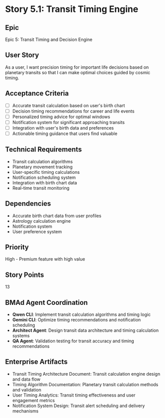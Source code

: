 # Story 5.1: Transit Timing Engine

## Epic
Epic 5: Transit Timing and Decision Engine

## User Story
As a user, I want precision timing for important life decisions based on planetary transits so that I can make optimal choices guided by cosmic timing.

## Acceptance Criteria
- [ ] Accurate transit calculation based on user's birth chart
- [ ] Decision timing recommendations for career and life events
- [ ] Personalized timing advice for optimal windows
- [ ] Notification system for significant approaching transits
- [ ] Integration with user's birth data and preferences
- [ ] Actionable timing guidance that users find valuable

## Technical Requirements
- Transit calculation algorithms
- Planetary movement tracking
- User-specific timing calculations
- Notification scheduling system
- Integration with birth chart data
- Real-time transit monitoring

## Dependencies
- Accurate birth chart data from user profiles
- Astrology calculation engine
- Notification system
- User preference system

## Priority
High - Premium feature with high value

## Story Points
13

## BMAd Agent Coordination
- **Qwen CLI**: Implement transit calculation algorithms and timing logic
- **Gemini CLI**: Optimize timing recommendations and notification scheduling
- **Architect Agent**: Design transit data architecture and timing calculation systems
- **QA Agent**: Validation testing for transit accuracy and timing recommendations

## Enterprise Artifacts
- Transit Timing Architecture Document: Transit calculation engine design and data flow
- Timing Algorithm Documentation: Planetary transit calculation methods and validation
- User Timing Analytics: Transit timing effectiveness and user engagement metrics
- Notification System Design: Transit alert scheduling and delivery mechanisms